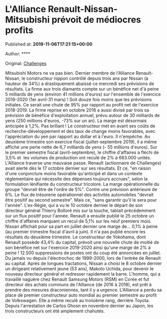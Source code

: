 
# L'Alliance Renault-Nissan-Mitsubishi prévoit de médiocres profits

Published at: **2019-11-06T17:21:15+00:00**

Author: ****

Original: [Challenges](https://www.challenges.fr/automobile/actu-auto/l-alliance-renault-nissan-mitsubishi-prevoit-de-mediocres-profits_683383)

Mitsubishi Motors ne va pas bien. Dernier membre de l'Alliance Renault-Nissan, le constructeur nippon contrôlé depuis trois ans par Nissan (à hauteur de 34%) a drastiquement abaissé ce mercredi ses prévisions de résultats. La firme aux trois diamants compte sur un bénéfice net d'à peine 5 milliards de yens (environ 41 millions d'euros) sur l'ensemble de l'exercice 2019-2020 (1er avril-31 mars) ! Soit douze fois moins que les prévisions initiales. Ce serait une chute de 95% par rapport au profit net de l'exercice 2018-2019. La firme reprise en octobre 2016 a aussi divisé par trois sa prévision de bénéfice d'exploitation annuel, prévu autour de 30 milliards de yens (250 millions d'euros, -73% sur un an). La marge est désormais anticipée à 1,2%. Pas brillant !
Le constructeur met en avant ses coûts de recherche-développement et des taux de change moins favorables, avec l'appréciation du yen par rapport au dollar et à l'euro. Il n'empêche. Au deuxième trimestre son exercice fiscal (juillet-septembre 2019), il a même affiché une perte nette de 6,7 milliards de yens (- 55 millions d'euros). Sur le premier semestre fiscal (avril-septembre), le chiffre d'affaires a fléchi de 3,5% et  les volumes de production ont reculé de 2% à 663.000 unités.
L'Alliance traverse une mauvaise passe. Renault (actionnaire de Challenges) avait alerté dès le 17 octobre dernier sur ses résultats. Et ce, "en raison d'une conjoncture moins favorable qu'anticipé et dans un contexte réglementaire qui nécessite des dépenses toujours accrues", selon la formulation lénifiante du constructeur tricolore. La marge opérationnelle du groupe "devrait être de l'ordre de 5%". Contre une prévision antérieure de 6%. Le flux de trésorerie opérationnel des activités automobiles "devrait être positif au second semestre". Mais ce, "sans garantir qu'il le sera pour l'année". L'ex-Régie, qui a vu le 10 octobre dernier le départ de son directeur général Thierry Bolloré mis sur la touche, tablait précédemment sur un flux positif pour l'année. Renault a ensuite publié le 25 octobre un chiffre d'affaires marquant un recul de 5,1% sur les neuf premiers mois.
Nissan affichait pour sa part en juillet dernier une marge de... 0,1% à peine (au premier trimestre fiscal d'avril à juin). Il n'a pas publié encore les résultats du deuxième trimestre. Le constructeur de Yokohama, dont Renault possède 43,4% du capital, prévoit une nouvelle chute de moitié de son bénéfice net sur l'exercice 2019-2020 ainsi qu'une marge de 2% à peine ! 12.500 suppressions de postes ont du coup été annoncées en juillet. Du jamais vu depuis l'électrochoc de 1999-2000, lors de l'entrée de Renault au capital.
Après de longues tractations, Nissan a choisi le 8 octobre dernier un dirigeant relativement jeune (53 ans), Makoto Uchida, pour devenir le nouveau directeur général et redresser rapidement la barre. L'homme, qui a travaillé naguère chez Renault Samsung Motors (RSM) en Corée et fut directeur des achats communs de l'Alliance (de 2016 à 2018), est prêt à prendre des mesures draconiennes, tant il y a urgence. L'Alliance a perdu sa place de premier constructeur auto mondial au premier semestre au profit de Volkswagen. Elle a même reculé au troisième rang, derrière Toyota. Depuis l'arrestation de Carlos Ghosn en novembre dernier au Japon, les trois constructeurs ont été amplement chahutés.
